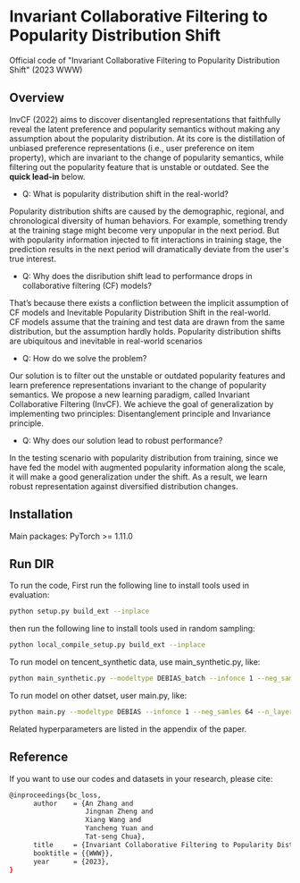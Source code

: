 # Invariant Collaborative Filtering to Popularity Distribution Shift
Official code of "Invariant Collaborative Filtering to Popularity Distribution Shift" (2023 WWW)

## Overview
InvCF (2022) aims to discover disentangled representations that faithfully reveal the latent preference and popularity semantics without making any assumption about the popularity distribution. At its core is the distillation of unbiased preference representations (i.e., user preference on item property), which are invariant to the change of popularity semantics, while filtering out the popularity feature that is unstable or outdated.
See the **quick lead-in** below.

- Q: What is popularity distribution shift in the real-world? 

Popularity distribution shifts are caused by the demographic, regional, and chronological diversity of human behaviors. For example, something trendy at the training stage might become very unpopular in the next period. But with popularity information injected to fit interactions in training stage, the prediction results in the next period will dramatically deviate from the user's true interest.

* Q: Why does the disribution shift lead to performance drops in collaborative filtering (CF) models?

That’s because there exists a confliction between the implicit assumption of CF models and Inevitable Popularity Distribution Shift in the real-world.  
CF models assume that the training and test data are drawn from the same distribution, but the assumption hardly holds. Popularity distribution shifts are ubiquitous and inevitable in real-world scenarios 

+ Q: How do we solve the problem?

Our solution is to filter out the unstable or outdated popularity features and learn preference representations invariant to the change of popularity semantics. We propose a new learning paradigm, called Invariant Collaborative Filtering (InvCF). We achieve the goal of generalization by implementing two principles: Disentanglement principle and Invariance principle. 

* Q: Why does our solution lead to robust performance?

In the testing scenario with popularity distribution from training, since we have fed the model with augmented popularity information along the scale, it will make a good generalization under the shift. As a result, we learn robust representation against diversified distribution changes.
 

## Installation

Main packages: PyTorch >= 1.11.0

## Run DIR

To run the code, First run the following line to install tools used in evaluation:

```bash
python setup.py build_ext --inplace
```
then run the following line to install tools used in random sampling:

```bash
python local_compile_setup.py build_ext --inplace
```

To run model on tencent_synthetic data, use main_synthetic.py, like:
```bash
python main_synthetic.py --modeltype DEBIAS_batch --infonce 1 --neg_samles -1 --n_layers 2 --dataset tencent_synthetic --need_distance 1 --lambda1 1e-2 --lambda2 1e-6 --lambda3 1e-2 
```

To run model on other datset, user main.py, like:
```bash
python main.py --modeltype DEBIAS --infonce 1 --neg_samles 64 --n_layers 2 --dataset yahoo.new --need_distance 1 --lambda1 1 --lambda2 1e-7 --lambda3 1e-1
```
Related hyperparameters are listed in the appendix of the paper.

## Reference
If you want to use our codes and datasets in your research, please cite:
```bash
@inproceedings{bc_loss,   
      author    = {An Zhang and
                   Jingnan Zheng and 
                   Xiang Wang and 
                   Yancheng	Yuan and
                   Tat-seng Chua}, 
      title     = {Invariant Collaborative Filtering to Popularity Distribution Shift},  
      booktitle = {{WWW}},  
      year      = {2023},   
}
```
